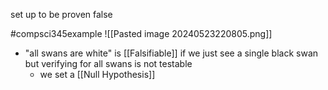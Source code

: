 set up to be proven false

#compsci345example ![[Pasted image 20240523220805.png]]
- "all swans are white" is [[Falsifiable]] if we just see a single black swan but verifying for all swans is not testable
	- we set a [[Null Hypothesis]]